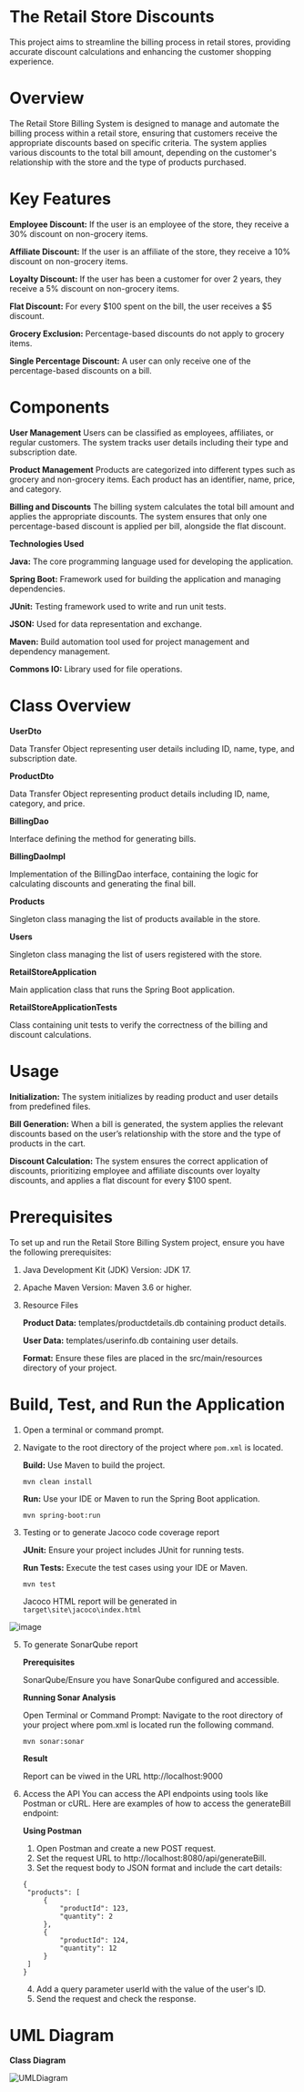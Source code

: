 # The Retail Store Discounts
This project aims to streamline the billing process in retail stores, providing accurate discount calculations and enhancing the customer shopping experience.

# Overview
The Retail Store Billing System is designed to manage and automate the billing process within a retail store, ensuring that customers receive the appropriate discounts based on specific criteria. The system applies various discounts to the total bill amount, depending on the customer's relationship with the store and the type of products purchased.

# Key Features
**Employee Discount:** If the user is an employee of the store, they receive a 30% discount on non-grocery items.

**Affiliate Discount:** If the user is an affiliate of the store, they receive a 10% discount on non-grocery items.

**Loyalty Discount:** If the user has been a customer for over 2 years, they receive a 5% discount on non-grocery items.

**Flat Discount:** For every $100 spent on the bill, the user receives a $5 discount.

**Grocery Exclusion:** Percentage-based discounts do not apply to grocery items.

**Single Percentage Discount:** A user can only receive one of the percentage-based discounts on a bill.

# Components

**User Management**
Users can be classified as employees, affiliates, or regular customers.
The system tracks user details including their type and subscription date.

**Product Management**
Products are categorized into different types such as grocery and non-grocery items.
Each product has an identifier, name, price, and category.

**Billing and Discounts**
The billing system calculates the total bill amount and applies the appropriate discounts.
The system ensures that only one percentage-based discount is applied per bill, alongside the flat discount.

**Technologies Used**

**Java:** The core programming language used for developing the application.

**Spring Boot:** Framework used for building the application and managing dependencies.

**JUnit:** Testing framework used to write and run unit tests.

**JSON:** Used for data representation and exchange.

**Maven:** Build automation tool used for project management and dependency management.

**Commons IO:** Library used for file operations.

# Class Overview

**UserDto**

Data Transfer Object representing user details including ID, name, type, and subscription date.

**ProductDto**

Data Transfer Object representing product details including ID, name, category, and price.

**BillingDao**

Interface defining the method for generating bills.

**BillingDaoImpl**

Implementation of the BillingDao interface, containing the logic for calculating discounts and generating the final bill.

**Products**

Singleton class managing the list of products available in the store.

**Users**

Singleton class managing the list of users registered with the store.

**RetailStoreApplication**

Main application class that runs the Spring Boot application.

**RetailStoreApplicationTests**

Class containing unit tests to verify the correctness of the billing and discount calculations.

# Usage

**Initialization:** The system initializes by reading product and user details from predefined files.

**Bill Generation:** When a bill is generated, the system applies the relevant discounts based on the user’s relationship with the store and the type of products in the cart.

**Discount Calculation:** The system ensures the correct application of discounts, prioritizing employee and affiliate discounts over loyalty discounts, and applies a flat discount for every $100 spent.

# Prerequisites

To set up and run the Retail Store Billing System project, ensure you have the following prerequisites:

1. Java Development Kit (JDK) Version: JDK 17.
2. Apache Maven Version: Maven 3.6 or higher.
3. Resource Files
   
    **Product Data:** templates/productdetails.db containing product details.
    
    **User Data:** templates/userinfo.db containing user details.
    
    **Format:** Ensure these files are placed in the src/main/resources directory of your project.

# Build, Test, and Run the Application
1. Open a terminal or command prompt.
2. Navigate to the root directory of the project where `pom.xml` is located.

    **Build:** Use Maven to build the project.
   ~~~
   mvn clean install
   ~~~   
   
    **Run:** Use your IDE or Maven to run the Spring Boot application.
    ~~~
    mvn spring-boot:run
    ~~~
3. Testing or to generate Jacoco code coverage report 

   **JUnit:** Ensure your project includes JUnit for running tests.

   **Run Tests:** Execute the test cases using your IDE or Maven.
   ~~~
   mvn test
   ~~~
   Jacoco HTML report will be generated in `target\site\jacoco\index.html`
   
  ![image](https://github.com/user-attachments/assets/4e9aae67-8feb-4147-a011-bd22931a06fe)


5. To generate SonarQube report

   **Prerequisites**
   
   SonarQube/Ensure you have SonarQube configured and accessible.
   
   **Running Sonar Analysis**
   
   Open Terminal or Command Prompt: Navigate to the root directory of your project where pom.xml is located run the following command.
   ~~~
   mvn sonar:sonar
   ~~~
   **Result**

   Report can be viwed in the URL http://localhost:9000
6. Access the API
   You can access the API endpoints using tools like Postman or cURL. Here are examples of how to access the generateBill endpoint:

   **Using Postman**
   1. Open Postman and create a new POST request.
   2. Set the request URL to http://localhost:8080/api/generateBill.
   3. Set the request body to JSON format and include the cart details:
   ~~~
   {
    "products": [
        {
            "productId": 123,
            "quantity": 2
        },
        {
            "productId": 124,
            "quantity": 12
        }
    ]
   }
   ~~~
   4. Add a query parameter userId with the value of the user's ID.
   5. Send the request and check the response.
  

# UML Diagram

**Class Diagram**

![UMLDiagram](https://github.com/user-attachments/assets/dd2ffffd-0c4b-4223-9b27-77781409d603)
